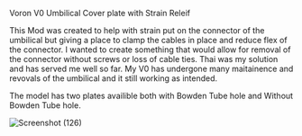Voron V0 Umbilical Cover plate with Strain Releif

This Mod was created to help with strain put on the connector of the umbilical but giving a place to clamp the cables in place and reduce flex of the connector.
I wanted to create something that would allow for removal of the connector without screws or loss of cable ties.
Thai was my solution and has served me well so far.
My V0 has undergone many maitainence and revovals of the umbilical and it still working as intended.

The model has two plates availible both with Bowden Tube hole and Without Bowden Tube hole.

![Screenshot (126)](https://github.com/Driftrotor/Voron-V0-Umbilical-Cover/assets/94327757/b6d00dae-0dcf-42d1-afb9-71a2f3b84dcb)
